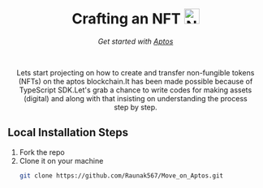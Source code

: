 <h1 align="center">Crafting an NFT <img src="https://cdn3d.iconscout.com/3d/premium/thumb/aptos-8634810-6876124.png?f=webp" alt="NFT" width="30px" height="30px"/></h1>
<p align="center"><i>Get started with <a href="https://aptosfoundation.org/">Aptos</a></i></p>
<br>
<p align="center">Lets start projecting on how to create and transfer non-fungible tokens (NFTs) on the aptos blockchain.It has been made possible because of TypeScript SDK.Let's grab a chance to write codes for making assets (digital) and along with that insisting on understanding the process <br> step by step.</p>

## Local Installation Steps
1. Fork the repo
2. Clone it on your machine
   ```bash
   git clone https://github.com/Raunak567/Move_on_Aptos.git
   ```
